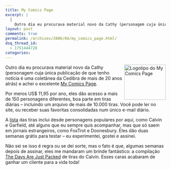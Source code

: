 ```yaml
---
title: My Comics Page
excerpt: |
  |
    Outro dia eu procurava material novo da Cathy (personagem cuja única publicação de que tenho notícia é uma coletânea da Cedibra de mais de 20 anos atrás) e achei o excelente My Comics Page. Por meros US$ 11,95 por ano,...
layout: post
comments: true
permalink: /archives/2006/04/my_comics_page.html/
dsq_thread_id:
  - 1751444728
categories:
---
```

<img title="Logotipo do My Comics Page" src="//chester.me/archives/img/my_comics_page_logo.gif" width="130" height="110" align="right" style="margin-left:2px" />Outro dia eu procurava material novo da Cathy (personagem cuja única publicação de que tenho notícia é uma coletânea da Cedibra de mais de 20 anos atrás) e achei o excelente [My Comics Page][1].

Por meros US$ 11,95 por ano, eles dão acesso a mais de 150 personagens diferentes, boa parte em tiras diárias &#8211; incluindo um arquivo de mais de 10.000 tiras. Você pode ler no site, ou receber suas favoritas consolidadas num único e-mail diário.

A [lista][2] das tiras inclui desde personagens populares por aqui, como Calvin e Garfield, até alguns que eu sempre quis acompanhar, mas que só saem em jornais estrangeiros, como FoxTrot e Doonesbury. Eles dão duas semanas grátis para testar &#8211; eu experimentei, gostei e assinei.

Não sei se isso é regra ou se dei sorte, mas o fato é que, algumas semanas depois de assinar, eles me mandaram um brinde fantástico: a compilação [The Days Are Just Packed][3] de tiras do Calvin. Esses caras acabaram de ganhar um cliente para a vida toda!

 [1]: http://www.mycomicspage.com
 [2]: http://www.mycomicspage.com/free/pop_comics.html?ref=mcp&#038;mrk=mcphome
 [3]: http://www.amazon.com/gp/product/0836217357/103-7123073-2592602?v=glance&#038;n=283155
